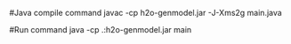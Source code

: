#Java compile command
javac -cp h2o-genmodel.jar -J-Xms2g main.java

#Run command
java -cp .:h2o-genmodel.jar main
